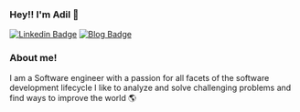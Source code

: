 ### Hey!! I'm Adil 👋 

[![Linkedin Badge](https://img.shields.io/badge/-LinkedIn-0e76a8?style=flat-square&logo=Linkedin&logoColor=white)](https://www.linkedin.com/in/adilkhali/)
[![Blog Badge](https://img.shields.io/badge/Blog-heyadil.com-green)](https://www.heyadil.com/)


### About me! &nbsp;
I am a Software engineer with a passion for all facets of the software development lifecycle
I like to analyze and solve challenging problems and find ways to improve the world 🌎
